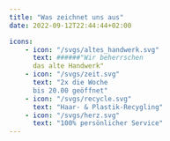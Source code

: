 ```yaml
---
title: "Was zeichnet uns aus"
date: 2022-09-12T22:44:44+02:00

icons:
    - icon: "/svgs/altes_handwerk.svg"
      text: ######"Wir beherrschen 
      das alte Handwerk"
    - icon: "/svgs/zeit.svg"
      text: "2x die Woche 
      bis 20.00 geöffnet"
    - icon: "/svgs/recycle.svg"
      text: "Haar- & Plastik-Recygling"
    - icon: "/svgs/herz.svg"
      text: "100% persönlicher Service"
---
```

